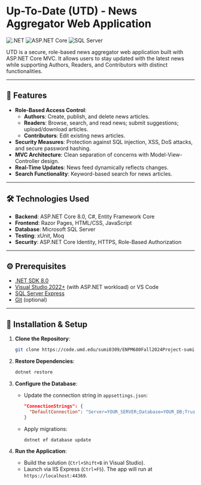 # Up-To-Date (UTD) - News Aggregator Web Application

![.NET](https://img.shields.io/badge/.NET-8.0-blue)
![ASP.NET Core](https://img.shields.io/badge/ASP.NET%20Core-MVC-green)
![SQL Server](https://img.shields.io/badge/SQL%20Server-Express-lightgrey)

UTD is a secure, role-based news aggregator web application built with ASP.NET Core MVC. It allows users to stay updated with the latest news while supporting Authors, Readers, and Contributors with distinct functionalities.

---

## 📌 Features
- **Role-Based Access Control**:
  - **Authors**: Create, publish, and delete news articles.
  - **Readers**: Browse, search, and read news; submit suggestions; upload/download articles.
  - **Contributors**: Edit existing news articles.
- **Security Measures**: Protection against SQL injection, XSS, DoS attacks, and secure password hashing.
- **MVC Architecture**: Clean separation of concerns with Model-View-Controller design.
- **Real-Time Updates**: News feed dynamically reflects changes.
- **Search Functionality**: Keyword-based search for news articles.

---

## 🛠 Technologies Used
- **Backend**: ASP.NET Core 8.0, C#, Entity Framework Core
- **Frontend**: Razor Pages, HTML/CSS, JavaScript
- **Database**: Microsoft SQL Server
- **Testing**: xUnit, Moq
- **Security**: ASP.NET Core Identity, HTTPS, Role-Based Authorization

---

## ⚙ Prerequisites
- [.NET SDK 8.0](https://dotnet.microsoft.com/download/dotnet/8.0)
- [Visual Studio 2022+](https://visualstudio.microsoft.com/) (with ASP.NET workload) or VS Code
- [SQL Server Express](https://www.microsoft.com/en-us/sql-server/sql-server-downloads)
- [Git](https://git-scm.com/) (optional)

---

## 🚀 Installation & Setup

1. **Clone the Repository**:
   ```bash
   git clone https://code.umd.edu/sumi0309/ENPM680Fall2024Project-sumi0309.git
   ```

2. **Restore Dependencies**:
   ```bash
   dotnet restore
   ```

3. **Configure the Database**:
   - Update the connection string in `appsettings.json`:
     ```json
     "ConnectionStrings": {
       "DefaultConnection": "Server=YOUR_SERVER;Database=YOUR_DB;Trusted_Connection=True;"
     }
     ```
   - Apply migrations:
     ```bash
     dotnet ef database update
     ```

4. **Run the Application**:
   - Build the solution (`Ctrl+Shift+B` in Visual Studio).
   - Launch via IIS Express (`Ctrl+F5`). The app will run at `https://localhost:44369`.
   
